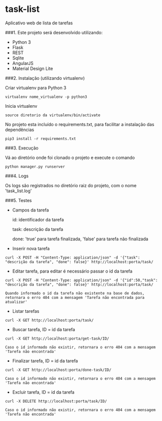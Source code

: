 # task-list
Aplicativo web de lista de tarefas

###1. Este projeto será desenvolvido utilizando:

* Python 3
* Flask
* REST
* Sqlite
* AngularJS
* Material Design Lite

###2. Instalação (utilizando virtualenv)

  Criar virtualenv para Python 3

  ```virtualenv nome_virtualenv -p python3```

  Inicia virtualenv

  ```source diretorio da virtualenv/bin/activate```

  No projeto esta incluído o requirements.txt, para facilitar a instalação das dependências

  ```pip3 install -r requirements.txt```

###3. Execução

  Vá ao diretório onde foi clonado o projeto e execute o comando

  ```python manager.py runserver```

###4. Logs

  Os logs são registrados no diretório raiz do projeto, com o nome 'task_list.log'

###5. Testes

  * Campos da tarefa

    id: identificador da tarefa

    task: descrição da tarefa

    done: 'true' para tarefa finalizada, 'false' para tarefa não finalizada

  * Inserir nova tarefa

  ```curl -X POST -H "Content-Type: application/json" -d '{"task": "descrição da tarefa", "done": false}' http://localhost:porta/task/```

  * Editar tarefa, para editar é necessário passar o id da tarefa

  ```curl -X POST -H "Content-Type: application/json" -d '{"id":50,"task": "descrição da tarefa", "done": false}' http://localhost:porta/task/```

    Quando informado o id da tarefa não existente na base de dados, retornara o erro 404 com a mensagem 'Tarefa não encontrada para atualizar'

  * Listar tarefas

  ```curl -X GET http://localhost:porta/task/```

  * Buscar tarefa, ID = id da tarefa

  ```curl -X GET http://localhost:porta/get-task/ID/```

    Caso o id informado não existir, retornara o erro 404 com a mensagem 'Tarefa não encontrada'

  * Finalizar tarefa, ID = id da tarefa

  ```curl -X GET http://localhost:porta/done-task/ID/```

    Caso o id informado não existir, retornara o erro 404 com a mensagem 'Tarefa não encontrada'

  * Excluir tarefa, ID = id da tarefa

  ```curl -X DELETE http://localhost:porta/task/ID/```

    Caso o id informado não existir, retornara o erro 404 com a mensagem 'Tarefa não encontrada'
